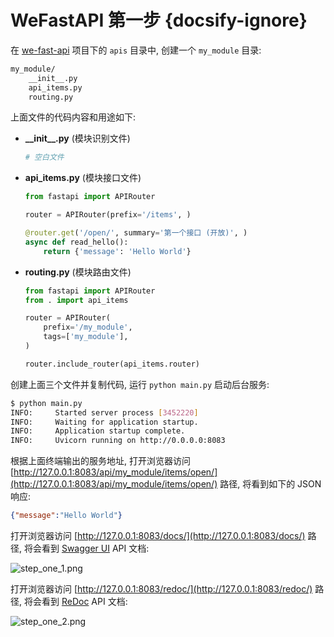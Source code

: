 # WeFastAPI 第一步 {docsify-ignore}

在 [we-fast-api](https://github.com/hekaiyou/we-fast-api) 项目下的 `apis` 目录中, 创建一个 `my_module` 目录:

```bash
my_module/
    __init__.py
    api_items.py
    routing.py
```

上面文件的代码内容和用途如下:

- **\_\_init\_\_.py** (模块识别文件)
   ```python
   # 空白文件
   ```
- **api_items.py** (模块接口文件)
   ```python
   from fastapi import APIRouter

   router = APIRouter(prefix='/items', )

   @router.get('/open/', summary='第一个接口 (开放)', )
   async def read_hello():
       return {'message': 'Hello World'}
   ```
- **routing.py** (模块路由文件)
   ```python
   from fastapi import APIRouter
   from . import api_items

   router = APIRouter(
       prefix='/my_module',
       tags=['my_module'],
   )

   router.include_router(api_items.router)
   ```

创建上面三个文件并复制代码, 运行 `python main.py` 启动后台服务:

```bash
$ python main.py
INFO:     Started server process [3452220]
INFO:     Waiting for application startup.
INFO:     Application startup complete.
INFO:     Uvicorn running on http://0.0.0.0:8083
```

根据上面终端输出的服务地址, 打开浏览器访问 [http://127.0.0.1:8083/api/my_module/items/open/](http://127.0.0.1:8083/api/my_module/items/open/) 路径, 将看到如下的 JSON 响应:

```json
{"message":"Hello World"}
```

打开浏览器访问 [http://127.0.0.1:8083/docs/](http://127.0.0.1:8083/docs/) 路径, 将会看到 [Swagger UI](https://github.com/swagger-api/swagger-ui) API 文档:

![step_one_1.png](https://trilium.hekaiyou.top/static/image/step_one/step_one_1.png)

打开浏览器访问 [http://127.0.0.1:8083/redoc/](http://127.0.0.1:8083/redoc/) 路径, 将会看到 [ReDoc](https://github.com/Rebilly/ReDoc) API 文档:

![step_one_2.png](https://trilium.hekaiyou.top/static/image/step_one/step_one_2.png)
